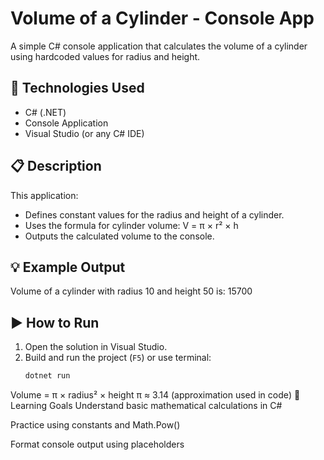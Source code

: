 # Volume of a Cylinder - Console App

A simple C# console application that calculates the volume of a cylinder using hardcoded values for radius and height.

## 🧰 Technologies Used
- C# (.NET)
- Console Application
- Visual Studio (or any C# IDE)

## 📋 Description
This application:
- Defines constant values for the radius and height of a cylinder.
- Uses the formula for cylinder volume:
V = π × r² × h
- Outputs the calculated volume to the console.

## 💡 Example Output
Volume of a cylinder with radius 10 and height 50 is: 15700


## ▶️ How to Run
1. Open the solution in Visual Studio.
2. Build and run the project (`F5`) or use terminal:
   ```bash
   dotnet run
Volume = π × radius² × height
π ≈ 3.14 (approximation used in code)
🎯 Learning Goals
Understand basic mathematical calculations in C#

Practice using constants and Math.Pow()

Format console output using placeholders


